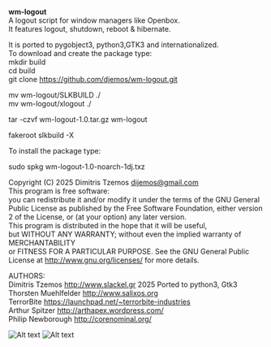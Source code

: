 **wm-logout**  
A logout script for window managers like Openbox.  
It features logout, shutdown, reboot & hibernate.  

It is ported to pygobject3, python3,GTK3 and internationalized.  
To download and create the package type:  
mkdir build   
cd build   
git clone https://github.com/djemos/wm-logout.git  

mv wm-logout/SLKBUILD ./  
mv wm-logout/xlogout ./  

tar -czvf wm-logout-1.0.tar.gz wm-logout  

fakeroot slkbuild -X  

To install the package type:  

sudo spkg wm-logout-1.0-noarch-1dj.txz  

Copyright (C) 2025 Dimitris Tzemos dijemos@gmail.com   
This program is free software:   
you can redistribute it and/or modify it under the terms of the GNU General Public License as published by the Free Software Foundation, 
either version 2 of the License, or (at your option) any later version.  
This program is distributed in the hope that it will be useful,  
but WITHOUT ANY WARRANTY; without even the implied warranty of MERCHANTABILITY  
or FITNESS FOR A PARTICULAR PURPOSE. See the GNU General Public License at http://www.gnu.org/licenses/ for more details.  

AUTHORS:  
Dimitris Tzemos <http://www.slackel.gr> 2025 Ported to python3, Gtk3   
Thorsten Muehlfelder <http://www.salixos.org>  
TerrorBite <https://launchpad.net/~terrorbite-industries>  
Arthur Spitzer <http://arthapex.wordpress.com/>  
Philip Newborough <http://corenominal.org/>  
  

![Alt text](https://files.mastodon.social/media_attachments/files/114/270/396/252/431/857/small/8182a3a0f00456ef.png)
![Alt text](https://files.mastodon.social/media_attachments/files/114/270/422/345/072/532/original/c213bbf2758f6699.png)
